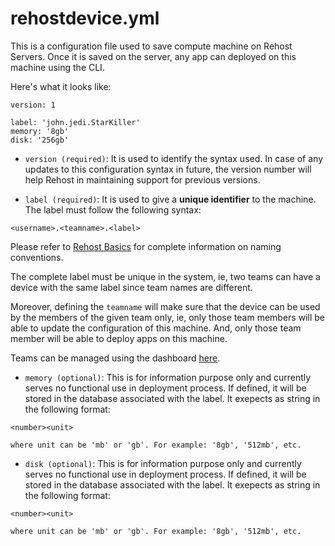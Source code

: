 # rehostdevice.yml

This is a configuration file used to save compute machine on Rehost Servers. Once it is saved on the server, any app can deployed on this machine using the CLI.

Here's what it looks like:

```
version: 1

label: 'john.jedi.StarKiller'
memory: '8gb'
disk: '256gb'
```

* `version (required)`: It is used to identify the syntax used. In case of any updates to this configuration syntax in future, the version number will help Rehost in maintaining support for previous versions.

* `label (required)`: It is used to give a **unique identifier** to the machine. The label must follow the following syntax:

```
<username>.<teamname>.<label>
```
Please refer to [Rehost Basics](/getting-started//basics.md) for complete information on naming conventions.

The complete label must be unique in the system, ie, two teams can have a device with the same label since team names are different.

Moreover, defining the `teamname` will make sure that the device can be used by the members of the given team only, ie, only those team members will be able to update the configuration of this machine. And, only those team member will be able to deploy apps on this machine.

Teams can be managed using the dashboard [here](https://rehost.in/dashboard/team).

* `memory (optional)`: This is for information purpose only and currently serves no functional use in deployment process. If defined, it will be stored in the database associated with the label. It exepects as string in the following format:

```
<number><unit>

where unit can be 'mb' or 'gb'. For example: '8gb', '512mb', etc.
```

* `disk (optional)`: This is for information purpose only and currently serves no functional use in deployment process. If defined, it will be stored in the database associated with the label. It exepects as string in the following format:

```
<number><unit>

where unit can be 'mb' or 'gb'. For example: '8gb', '512mb', etc.
```

